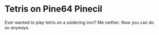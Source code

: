 # Tetris on Pine64 Pinecil

Ever wanted to play tetris on a soldering iron? Me neither. Now you can do so anyways.
